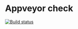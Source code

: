 # Appveyor check
[![Build status](https://ci.appveyor.com/api/projects/status/fr2lyhimkmf6meov?svg=true)](https://ci.appveyor.com/project/Katrina-L/ajs-homeworks-regex-telephon-numbers)